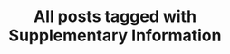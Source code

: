 ---
layout: tag
title: "All posts tagged with Supplementary Information"
permalink: /weblog/tags/supplementary-information/
taxonomy: Supplementary Information
---